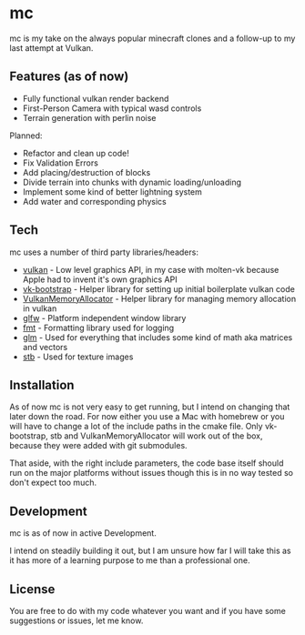 # mc

mc is my take on the always popular minecraft clones and a follow-up to my last attempt at Vulkan. 

## Features (as of now)

- Fully functional vulkan render backend
- First-Person Camera with typical wasd controls 
- Terrain generation with perlin noise

Planned: 

- Refactor and clean up code! 
- Fix Validation Errors
- Add placing/destruction of blocks
- Divide terrain into chunks with dynamic loading/unloading
- Implement some kind of better lightning system
- Add water and corresponding physics 

## Tech

mc uses a number of third party libraries/headers:

- [vulkan] - Low level graphics API, in my case with molten-vk because Apple had to invent it's own graphics API
- [vk-bootstrap] - Helper library for setting up initial boilerplate vulkan code
- [VulkanMemoryAllocator] - Helper library for managing memory allocation in vulkan
- [glfw] - Platform independent window library
- [fmt] - Formatting library used for logging
- [glm] - Used for everything that includes some kind of math aka matrices and vectors
- [stb] - Used for texture images

## Installation

As of now mc is not very easy to get running, but I intend on changing that later down the road. For now either you use a Mac with homebrew or you will have to change a lot of the include paths in the cmake file. Only vk-bootstrap, stb and VulkanMemoryAllocator will work out of the box, because they were added with git submodules.

That aside, with the right include parameters, the code base itself should run on the major platforms without issues though this is in no way tested so don't expect too much. 

## Development

mc is as of now in active Development. 

I intend on steadily building it out, but I am unsure how far I will take this as it has more of a learning purpose to me than a professional one.

## License

You are free to do with my code whatever you want and if you have some suggestions or issues, let me know.

[vulkan]:<https://www.vulkan.org>
[vk-bootstrap]:<https://github.com/charles-lunarg/vk-bootstrap>
[VulkanMemoryAllocator]:<https://github.com/GPUOpen-LibrariesAndSDKs/VulkanMemoryAllocator>
[glfw]:<https://github.com/glfw/glfw>
[fmt]:<https://github.com/fmtlib/fmt>
[glm]:<https://github.com/g-truc/glm>
[stb]:<https://github.com/nothings/stb>